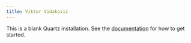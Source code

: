 ```yaml
---
title: Viktor Vidaković
---
```


This is a blank Quartz installation.
See the [documentation](https://quartz.jzhao.xyz) for how to get started.
